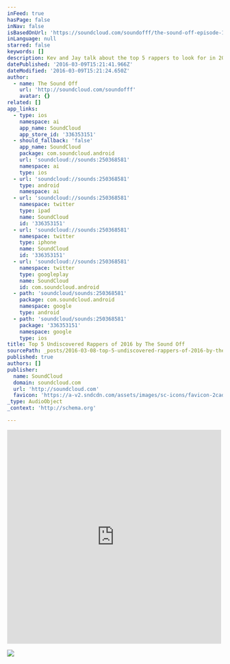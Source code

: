 ```yaml
---
inFeed: true
hasPage: false
inNav: false
isBasedOnUrl: 'https://soundcloud.com/soundofff/the-sound-off-episode-1'
inLanguage: null
starred: false
keywords: []
description: Kev and Jay talk about the top 5 rappers to look for in 2016.
datePublished: '2016-03-09T15:21:41.966Z'
dateModified: '2016-03-09T15:21:24.650Z'
author:
  - name: The Sound Off
    url: 'http://soundcloud.com/soundofff'
    avatar: {}
related: []
app_links:
  - type: ios
    namespace: ai
    app_name: SoundCloud
    app_store_id: '336353151'
  - should_fallback: 'false'
    app_name: SoundCloud
    package: com.soundcloud.android
    url: 'soundcloud://sounds:250368581'
    namespace: ai
    type: ios
  - url: 'soundcloud://sounds:250368581'
    type: android
    namespace: ai
  - url: 'soundcloud://sounds:250368581'
    namespace: twitter
    type: ipad
    name: SoundCloud
    id: '336353151'
  - url: 'soundcloud://sounds:250368581'
    namespace: twitter
    type: iphone
    name: SoundCloud
    id: '336353151'
  - url: 'soundcloud://sounds:250368581'
    namespace: twitter
    type: googleplay
    name: SoundCloud
    id: com.soundcloud.android
  - path: 'soundcloud/sounds:250368581'
    package: com.soundcloud.android
    namespace: google
    type: android
  - path: 'soundcloud/sounds:250368581'
    package: '336353151'
    namespace: google
    type: ios
title: Top 5 Undiscovered Rappers of 2016 by The Sound Off
sourcePath: _posts/2016-03-08-top-5-undiscovered-rappers-of-2016-by-the-sound-off.md
published: true
authors: []
publisher:
  name: SoundCloud
  domain: soundcloud.com
  url: 'http://soundcloud.com'
  favicon: 'https://a-v2.sndcdn.com/assets/images/sc-icons/favicon-2cadd14b.ico'
_type: AudioObject
_context: 'http://schema.org'

---
```

<iframe src="https://cdn.embedly.com/widgets/media.html?src=https%3A%2F%2Fw.soundcloud.com%2Fplayer%2F%3Fvisual%3Dtrue%26url%3Dhttp%253A%252F%252Fapi.soundcloud.com%252Ftracks%252F250368581%26show_artwork%3Dtrue&amp;url=https%3A%2F%2Fsoundcloud.com%2Fsoundofff%2Fthe-sound-off-episode-1&amp;image=http%3A%2F%2Fi1.sndcdn.com%2Fartworks-000149778512-5o8yuj-t500x500.jpg&amp;key=b7d04c9b404c499eba89ee7072e1c4f7&amp;type=text%2Fhtml&amp;schema=soundcloud" width="500" height="500" scrolling="no" frameborder="0" allowfullscreen="allowfullscreen" style=""></iframe>

![](https://the-grid-user-content.s3-us-west-2.amazonaws.com/0a2f4d78-3a54-46d9-b8b6-629ed3ec18e8.png)